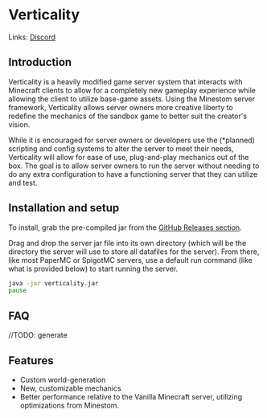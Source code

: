 # Verticality

Links: [Discord](https://discord.gg/zPQNQAY77S)

## Introduction

Verticality is a heavily modified game server system that interacts with Minecraft clients to allow for a completely new
gameplay experience while allowing the client to utilize base-game assets. Using the Minestom server framework,
Verticality allows server owners more creative liberty to redefine the mechanics of the sandbox game to better suit the
creator's vision.

While it is encouraged for server owners or developers use the (*planned) scripting and config systems to alter the
server to meet their needs, Verticality will allow for ease of use, plug-and-play mechanics out of the box. The goal is
to allow server owners to run the server without needing to do any extra configuration to have a functioning server that
they can utilize and test.

## Installation and setup

To install, grab the pre-compiled jar from
the  [GitHub Releases section](https://github.com/ZombieStriker/verticality/releases).

Drag and drop the server jar file into its own directory (which will be the directory the server will use to store all
datafiles for the server). From there,
like most PaperMC or SpigotMC servers, use a default run command (like what is provided below) to start running the
server.

```bat
java -jar verticality.jar
pause
```

## FAQ

//TODO: generate

## Features

* Custom world-generation
* New, customizable mechanics
* Better performance relative to the Vanilla Minecraft server, utilizing optimizations from Minestom.

